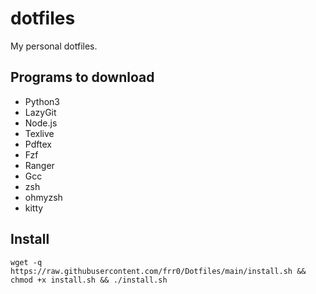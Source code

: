 # dotfiles

My personal dotfiles.

## Programs to download

- Python3
- LazyGit
- Node.js
- Texlive
- Pdftex
- Fzf
- Ranger
- Gcc
- zsh
- ohmyzsh
- kitty

## Install

```
wget -q https://raw.githubusercontent.com/frr0/Dotfiles/main/install.sh && chmod +x install.sh && ./install.sh
```
